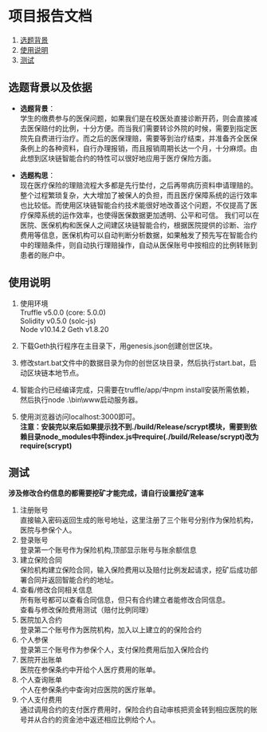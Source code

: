# 项目报告文档

1. [选题背景](#选题背景)
2. [使用说明](#使用说明)
3. [测试](#测试)

## 选题背景以及依据
- **选题背景**：  
学生的缴费参与的医保问题，如果我们是在校医处直接诊断开药，则会直接减去医保赔付的比例，十分方便。而当我们需要转诊外院的时候，需要到指定医院先自费进行治疗。而之后的医保理赔，需要等到治疗结束，并准备齐全医保条例上的各种资料，自行办理报销，而且报销周期长达一个月，十分麻烦。由此想到区块链智能合约的特性可以很好地应用于医疗保险方面。

 - **选题构思**：  
现在医疗保险的理赔流程大多都是先行垫付，之后再带病历资料申请理赔的。整个过程繁琐复杂，大大增加了被保人的负担，而且医疗保障系统的运行效率也比较低。而使用区块链智能合约技术能很好地改善这个问题，不仅提高了医疗保障系统的运作效率，也使得医保数据更加透明、公平和可信。
我们可以在医院、医保机构和医保人之间建区块链智能合约，根据医院提供的诊断、治疗费用等信息，医保机构可以自动判断分析数据，如果触发了预先写在智能合约中的理赔条件，则自动执行理赔操作，自动从医保账号中按相应的比例转账到患者的账户中。

## 使用说明
1. 使用环境  
Truffle v5.0.0 (core: 5.0.0)  
Solidity v0.5.0 (solc-js)  
Node v10.14.2
Geth v1.8.20

2. 下载Geth执行程序在主目录下，用genesis.json创建创世区块。

3. 修改start.bat文件中的数据目录为你的创世区块目录，然后执行start.bat，启动区块链本地节点。

4. 智能合约已经编译完成，只需要在truffle/app/中npm install安装所需依赖，然后执行node .\bin\www启动服务器。
5. 使用浏览器访问localhost:3000即可。  
**注意：安装完以来后如果提示找不到./build/Release/scrypt模块，需要到依赖目录node_modules中将index.js中require(./build/Release/scrypt)改为require(scrypt)**

## 测试
**涉及修改合约信息的都需要挖矿才能完成，请自行设置挖矿速率**
1. 注册账号  
直接输入密码返回生成的账号地址，这里注册了三个账号分别作为保险机构，医院与参保个人。
2. 登录账号  
登录第一个账号作为保险机构,顶部显示账号与账余额信息
3. 建立保险合同  
保险机构建立保险合同，输入保险费用以及赔付比例发起请求，挖矿后成功部署合同并返回智能合约的地址。
4. 查看/修改合同相关信息  
所有账号都可以查看合同信息，但只有合约建立者能修改合同信息。  
查看与修改保险费用测试（赔付比例同理）
5. 医院加入合约  
登录第二个账号作为医院机构，加入以上建立的的保险合约
6. 个人参保  
登录第三个账号作为参保个人，支付保险费用后加入保险合约
7. 医院开出账单  
医院在参保条约中开给个人医疗费用的账单。
8. 个人查询账单  
个人在参保条约中查询对应医院的医疗账单。
9. 个人支付费用  
通过调用合约的支付医疗费用时，保险合约自动审核把资金转到相应医院的账号并从合约的资金池中返还相应比例给个人。